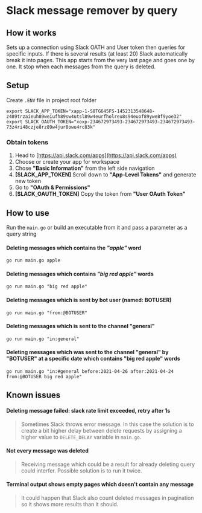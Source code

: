 # Slack message remover by query

## How it works
Sets up a connection using Slack OATH and User token then queries for specific inputs. If there is several results (at least 20) Slack automatically break it into pages. This app starts from the very last page and goes one by one. It stop when each messages from the query is deleted.

## Setup
Create `.ENV` file in project root folder
```
export SLACK_APP_TOKEN="xapp-1-S8TG645FS-1452313548648-z489trzaieuh89weiufh89sw4utsl89w4eurfholreu8s94euof89ywe8f9yoe32"
export SLACK_OAUTH_TOKEN="xoxp-234672973493-234672973493-234672973493-73z4ri48czje8rz89w4jur8owu4rc83k"
```

### Obtain tokens
1. Head to [https://api.slack.com/apps](https://api.slack.com/apps)
2. Choose or create your app for workspace
3. Chose **"Basic Information"** from the left side navigation
4. **\[SLACK_APP_TOKEN\]** Scroll down to **"App-Level Tokens"** and generate new token
3. Go to **"OAuth & Permissions"**
4. **\[SLACK_OAUTH_TOKEN\]** Copy the token from **"User OAuth Token"**

## How to use
Run the `main.go` or build an executable from it and pass a parameter as a query string

#### Deleting messages which contains the _"apple"_ word
```
go run main.go apple
```

#### Deleting messages which contains _"big red apple"_ words
```
go run main.go "big red apple"
```

#### Deleting messages which is sent by bot user (named: BOTUSER)
```
go run main.go "from:@BOTUSER"
```

#### Deleting messages which is sent to the channel "general"
```
go run main.go "in:general"
```

#### Deleting messages which was sent to the channel "general" by "BOTUSER" at a specific date which contains "big red apple" words
```
go run main.go "in:#general before:2021-04-26 after:2021-04-24 from:@BOTUSER big red apple"
```

## Known issues
#### Deleting message failed: slack rate limit exceeded, retry after 1s
> Sometimes Slack throws error message. In this case the solution is to create a bit higher delay between delete requests by assigning a higher value to `DELETE_DELAY` variable in `main.go`.
#### Not every message was deleted
> Receiving message which could be a result for already deleting query could interfer. Possible solution is to run it twice.
#### Terminal output shows empty pages which doesn't contain any message
> It could happen that Slack also count deleted messages in pagination so it shows more results than it should.
